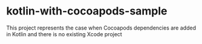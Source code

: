 # kotlin-with-cocoapods-sample
This project represents the case when Cocoapods dependencies are added in Kotlin and there is no existing Xcode project
